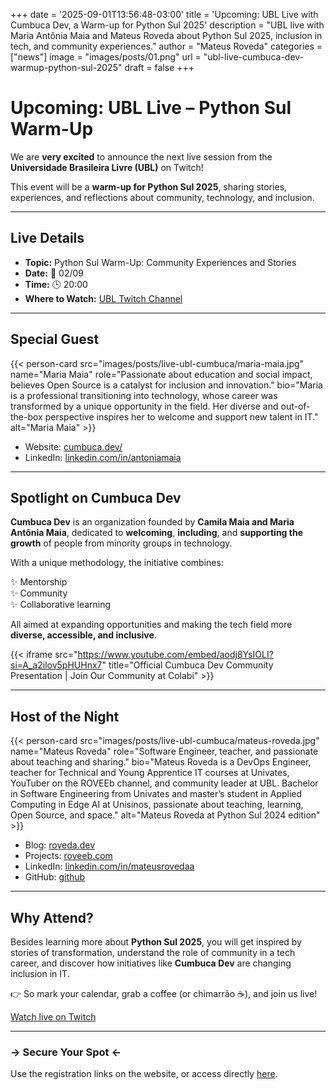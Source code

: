 +++
date = '2025-09-01T13:56:48-03:00'
title = 'Upcoming: UBL Live with Cumbuca Dev, a Warm-up for Python Sul 2025'
description = "UBL live with Maria Antônia Maia and Mateus Roveda about Python Sul 2025, inclusion in tech, and community experiences."
author = "Mateus Roveda"
categories = ["news"]
image = "images/posts/01.png"
url = "ubl-live-cumbuca-dev-warmup-python-sul-2025"
draft = false
+++

# Upcoming: UBL Live – Python Sul Warm-Up

We are **very excited** to announce the next live session from the **Universidade Brasileira Livre (UBL)** on Twitch!

This event will be a **warm-up for Python Sul 2025**, sharing stories, experiences, and reflections about community, technology, and inclusion.

---

## Live Details

* **Topic:** Python Sul Warm-Up: Community Experiences and Stories
* **Date:** 📅 02/09
* **Time:** 🕒 20:00
* **Where to Watch:** [UBL Twitch Channel](https://www.twitch.tv/universidade_livre)

---

## Special Guest

{{< person-card src="images/posts/live-ubl-cumbuca/maria-maia.jpg" name="Maria Maia" role="Passionate about education and social impact, believes Open Source is a catalyst for inclusion and innovation." bio="Maria is a professional transitioning into technology, whose career was transformed by a unique opportunity in the field. Her diverse and out-of-the-box perspective inspires her to welcome and support new talent in IT." alt="Maria Maia" >}}

 - Website: [cumbuca.dev/](https://cumbuca.dev/)
 - LinkedIn: [linkedin.com/in/antoniamaia](https://www.linkedin.com/in/antoniamaia)

---

## Spotlight on Cumbuca Dev

**Cumbuca Dev** is an organization founded by **Camila Maia and Maria Antônia Maia**, dedicated to **welcoming**, **including**, and **supporting the growth** of people from minority groups in technology.

With a unique methodology, the initiative combines:  

✨ Mentorship  
✨ Community  
✨ Collaborative learning  

All aimed at expanding opportunities and making the tech field more **diverse, accessible, and inclusive**.

{{< iframe src="https://www.youtube.com/embed/aodj8YsIOLI?si=A_a2ilov5pHUHnx7" title="Official Cumbuca Dev Community Presentation | Join Our Community at Colabi" >}}

---

## Host of the Night

{{< person-card src="images/posts/live-ubl-cumbuca/mateus-roveda.jpg" name="Mateus Roveda" role="Software Engineer, teacher, and passionate about teaching and sharing." bio="Mateus Roveda is a DevOps Engineer, teacher for Technical and Young Apprentice IT courses at Univates, YouTuber on the ROVEEb channel, and community leader at UBL. Bachelor in Software Engineering from Univates and master’s student in Applied Computing in Edge AI at Unisinos, passionate about teaching, learning, Open Source, and space." alt="Mateus Roveda at Python Sul 2024 edition" >}}

 - Blog: [roveda.dev](https://roveda.dev/)
 - Projects: [roveeb.com](https://roveeb.com/)
 - LinkedIn: [linkedin.com/in/mateusrovedaa](https://www.linkedin.com/in/mateusrovedaa/?locale=pt_BR)
 - GitHub: [github]()

---

## Why Attend?

Besides learning more about **Python Sul 2025**, you will get inspired by stories of transformation, understand the role of community in a tech career, and discover how initiatives like **Cumbuca Dev** are changing inclusion in IT.

👉 So mark your calendar, grab a coffee (or chimarrão ☕), and join us live!  

[Watch live on Twitch](https://www.twitch.tv/universidade_livre)

---

### -> Secure Your Spot <-

Use the registration links on the website, or access directly [here](https://www.sympla.com.br/evento/python-sul-2025-porto-alegre/3092007?lang=en).
